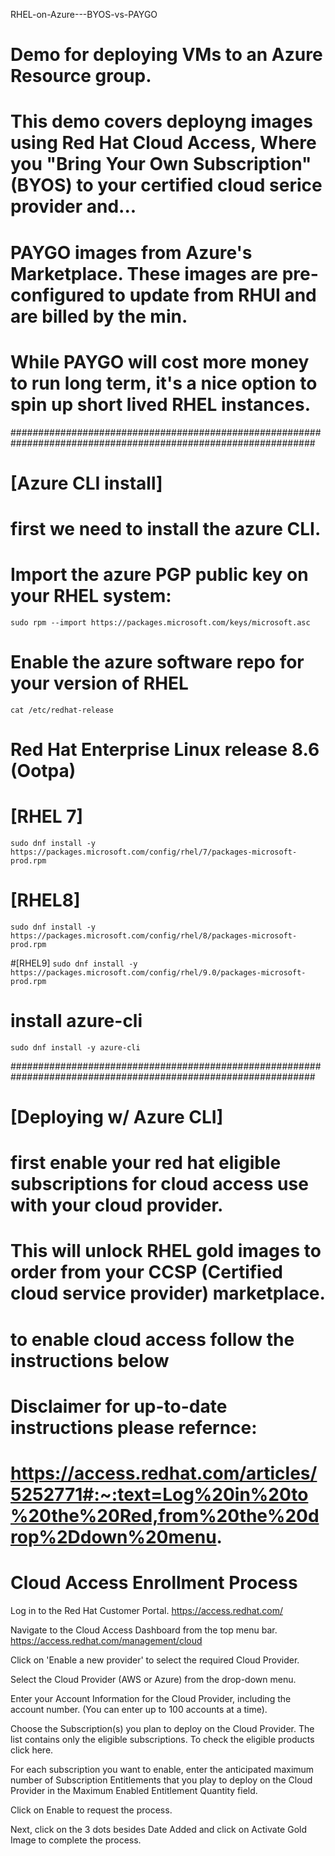 RHEL-on-Azure---BYOS-vs-PAYGO

# Demo for deploying VMs to an Azure Resource group.
# This demo covers deployng images using Red Hat Cloud Access, Where you "Bring Your Own Subscription" (BYOS) to your certified cloud serice provider and...
# PAYGO images from Azure's Marketplace. These images are pre-configured to update from RHUI and are billed by the min. 
# While PAYGO will cost more money to run long term, it's a nice option to spin up short lived RHEL instances.

###############################################################################################################

# [Azure CLI install]
# first we need to install the azure CLI.
# Import the azure PGP public key on your RHEL system:
`sudo rpm --import https://packages.microsoft.com/keys/microsoft.asc`

# Enable the azure software repo for your version of RHEL
`cat /etc/redhat-release`
#       Red Hat Enterprise Linux release 8.6 (Ootpa)

# [RHEL 7]
`sudo dnf install -y https://packages.microsoft.com/config/rhel/7/packages-microsoft-prod.rpm`

# [RHEL8]
`sudo dnf install -y https://packages.microsoft.com/config/rhel/8/packages-microsoft-prod.rpm`

#[RHEL9]
`sudo dnf install -y https://packages.microsoft.com/config/rhel/9.0/packages-microsoft-prod.rpm`

# install azure-cli
`sudo dnf install -y azure-cli`

###############################################################################################################

# [Deploying w/ Azure CLI]
# first enable your red hat eligible subscriptions for cloud access use with your cloud provider. 
# This will unlock RHEL gold images to order from your CCSP (Certified cloud service provider) marketplace.
# to enable cloud access follow the instructions below 
# **Disclaimer** for up-to-date instructions please refernce: 
#       https://access.redhat.com/articles/5252771#:~:text=Log%20in%20to%20the%20Red,from%20the%20drop%2Ddown%20menu.

# Cloud Access Enrollment Process
Log in to the Red Hat Customer Portal. https://access.redhat.com/

Navigate to the Cloud Access Dashboard from the top menu bar. https://access.redhat.com/management/cloud

Click on 'Enable a new provider' to select the required Cloud Provider.

Select the Cloud Provider (AWS or Azure) from the drop-down menu.

Enter your Account Information for the Cloud Provider, including the account number. (You can enter up to 100 accounts at a time).

Choose the Subscription(s) you plan to deploy on the Cloud Provider. The list contains only the eligible subscriptions. To check the eligible products click here.

For each subscription you want to enable, enter the anticipated maximum number of Subscription Entitlements that you play to deploy on the Cloud Provider in the Maximum Enabled Entitlement Quantity field.

Click on Enable to request the process.

Next, click on the 3 dots besides Date Added and click on Activate Gold Image to complete the process.                  
